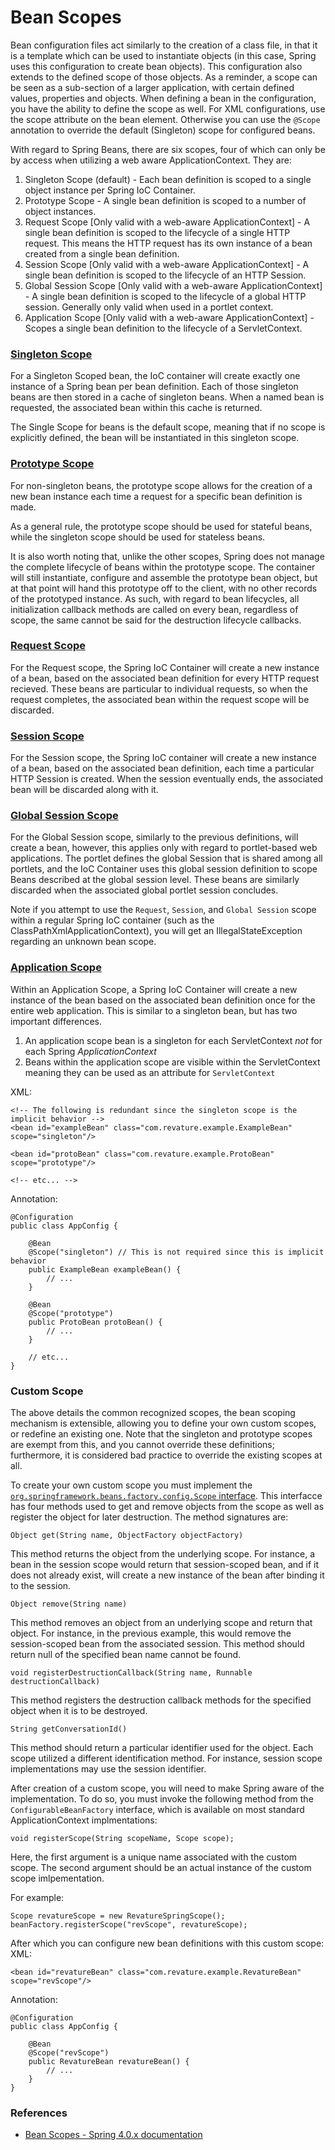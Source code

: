 # Bean Scopes

Bean configuration files act similarly to the creation of a class file, in that it is a template which can be used to instantiate objects (in this case, Spring uses this configuration to create bean objects). This configuration also extends to the defined scope of those objects. As a reminder, a scope can be seen as a sub-section of a larger application, with certain defined values, properties and objects. When defining a bean in the configuration, you have the ability to define the scope as well. For XML configurations, use the scope attribute on the bean element. Otherwise you can use the `@Scope` annotation to override the default (Singleton) scope for configured beans.

With regard to Spring Beans, there are six scopes, four of which can only be by access when utilizing a web aware ApplicationContext. They are:
1. Singleton Scope (default) - Each bean definition is scoped to a single object instance per Spring IoC Container.
1. Prototype Scope - A single bean definition is scoped to a number of object instances.
1. Request Scope [Only valid with a web-aware ApplicationContext] - A single bean definition is scoped to the lifecycle of a single HTTP request. This means the HTTP request has its own instance of a bean created from a single bean definition.
1. Session Scope [Only valid with a web-aware ApplicationContext] - A single bean definition is scoped to the lifecycle of an HTTP Session.
1. Global Session Scope [Only valid with a web-aware ApplicationContext] - A single bean definition is scoped to the lifecycle of a global HTTP session. Generally only valid when used in a portlet context.
1. Application Scope [Only valid with a web-aware ApplicationContext] - Scopes a single bean definition to the lifecycle of a ServletContext.

### [Singleton Scope](https://docs.spring.io/spring/docs/4.0.x/spring-framework-reference/html/beans.html#beans-factory-scopes-singleton)
For a Singleton Scoped bean, the IoC container will create exactly one instance of a Spring bean per bean definition. Each of those singleton beans are then stored in a cache of singleton beans. When a named bean is requested, the associated bean within this cache is returned.

The Single Scope for beans is the default scope, meaning that if no scope is explicitly defined, the bean will be instantiated in this singleton scope.

### [Prototype Scope](https://docs.spring.io/spring/docs/4.0.x/spring-framework-reference/html/beans.html#beans-factory-scopes-prototype)
For non-singleton beans, the prototype scope allows for the creation of a new bean instance each time a request for a specific bean definition is made.

As a general rule, the prototype scope should be used for stateful beans, while the singleton scope should be used for stateless beans.

It is also worth noting that, unlike the other scopes, Spring does not manage the complete lifecycle of beans within the prototype scope. The container will still instantiate, configure and assemble the prototype bean object, but at that point will hand this prototype off to the client, with no other records of the prototyped instance. As such, with regard to bean lifecycles, all initialization callback methods are called on every bean, regardless of scope, the same cannot be said for the destruction lifecycle callbacks.

### [Request Scope](https://docs.spring.io/spring/docs/4.0.x/spring-framework-reference/html/beans.html#beans-factory-scopes-request)
For the Request scope, the Spring IoC Container will create a new instance of a bean, based on the associated bean definition for every HTTP request recieved. These beans are particular to individual requests, so when the request completes, the associated bean within the request scope will be discarded.

### [Session Scope](https://docs.spring.io/spring/docs/4.0.x/spring-framework-reference/html/beans.html#beans-factory-scopes-session)
For the Session scope, the Spring IoC container will create a new instance of a bean, based on the associated bean definition, each time a particular HTTP Session is created. When the session eventually ends, the associated bean will be discarded along with it.

### [Global Session Scope](https://docs.spring.io/spring/docs/4.0.x/spring-framework-reference/html/beans.html#beans-factory-scopes-global-session)
For the Global Session scope, similarly to the previous definitions, will create a bean, however, this applies only with regard to portlet-based web applications. The portlet defines the global Session that is shared among all portlets, and the IoC Container uses this global session definition to scope Beans described at the global session level. These beans are similarly discarded when the associated global portlet session concludes.

Note if you attempt to use the `Request`, `Session`, and `Global Session` scope within a regular Spring IoC container (such as the ClassPathXmlApplicationContext), you will get an IllegalStateException regarding an unknown bean scope.

### [Application Scope](https://docs.spring.io/spring/docs/4.0.x/spring-framework-reference/html/beans.html#beans-factory-scopes-application)
Within an Application Scope, a Spring IoC Container will create a new instance of the bean based on the associated bean definition once for the entire web application. This is similar to a singleton bean, but has two important differences.
1. An application scope bean is a singleton for each ServletContext _not_ for each Spring _ApplicationContext_
1. Beans within the application scope are visible within the ServletContext meaning they can be used as an attribute for `ServletContext`

XML:
```
<!-- The following is redundant since the singleton scope is the implicit behavior -->
<bean id="exampleBean" class="com.revature.example.ExampleBean" scope="singleton"/>

<bean id="protoBean" class="com.revature.example.ProtoBean" scope="prototype"/>

<!-- etc... -->

```


Annotation:
```
@Configuration
public class AppConfig {

    @Bean
    @Scope("singleton") // This is not required since this is implicit behavior
    public ExampleBean exampleBean() {
        // ...
    }

    @Bean
    @Scope("prototype")
    public ProtoBean protoBean() {
        // ...
    }

    // etc...
}
```

### Custom Scope
The above details the common recognized scopes, the bean scoping mechanism is extensible, allowing you to define your own custom scopes, or redefine an existing one. Note that the singleton and prototype scopes are exempt from this, and you cannot override these definitions; furthermore, it is considered bad practice to override the existing scopes at all.

To create your own custom scope you must implement the [`org.springframework.beans.factory.config.Scope` interface](https://docs.spring.io/spring/docs/current/javadoc-api/org/springframework/beans/factory/config/Scope.html). This interfacce has four methods used to get and remove objects from the scope as well as register the object for later destruction. The method signatures are:

```
Object get(String name, ObjectFactory objectFactory)
```
This method returns the object from the underlying scope. For instance, a bean in the session scope would return that session-scoped bean, and if it does not already exist, will create a new instance of the bean after binding it to the session.

```
Object remove(String name)
```
This method removes an object from an underlying scope and return that object. For instance, in the previous example, this would remove the session-scoped bean from the associated session. This method should return null of the specified bean name cannot be found.

```
void registerDestructionCallback(String name, Runnable destructionCallback)
```
This method registers the destruction callback methods for the specified object when it is to be destroyed.

```
String getConversationId()
```
This method should return a particular identifier used for the object. Each scope utilized a different identification method. For instance, session scope implementations may use the session identifier.

After creation of a custom scope, you will need to make Spring aware of the implementation. To do so, you must invoke the following method from the `ConfigurableBeanFactory` interface, which is available on most standard ApplicationContext implmentations:

```
void registerScope(String scopeName, Scope scope);
```
Here, the first argument is a unique name associated with the custom scope. The second argument should be an actual instance of the custom scope imlpementation.

For example:

```
Scope revatureScope = new RevatureSpringScope();
beanFactory.registerScope("revScope", revatureScope);
```

After which you can configure new bean definitions with this custom scope:
XML:
```
<bean id="revatureBean" class="com.revature.example.RevatureBean" scope="revScope"/>

```

Annotation:
```
@Configuration
public class AppConfig {

    @Bean
    @Scope("revScope")
    public RevatureBean revatureBean() {
        // ...
    }
}
```


### References
* [Bean Scopes - Spring 4.0.x documentation](https://docs.spring.io/spring/docs/4.0.x/spring-framework-reference/html/beans.html#beans-factory-scopes)
